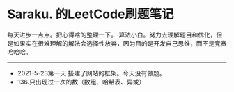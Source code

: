 # Saraku. 的LeetCode刷题笔记
每天进步一点点。把心得啥的整理一下。
算法小白。努力去理解题目和优化，但是如果实在很难理解的解法会选择性放弃，因为目的是开发自己思维，而不是竞赛哈哈哈。
*** 
- 2021-5-23第一天 搭建了网站的框架。今天没有做题。
- 136.只出现过一次的数（数组、哈希表、异或）
